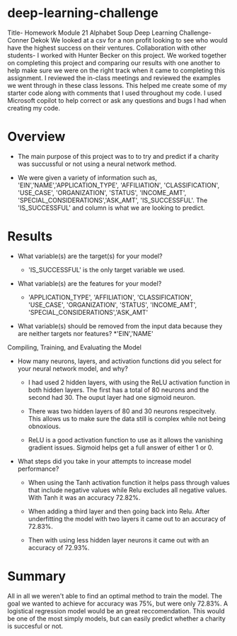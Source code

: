 # deep-learning-challenge

Title- Homework Module 21 Alphabet Soup Deep Learning Challenge- Conner Dekok
We looked at a csv for a non profit looking to see who would have the highest success on their ventures. 
Collaboration with other students- I worked with Hunter Becker on this project.  We worked together on completing this project and comparing our results with one another to help make sure we were on the right track when it came to completing this assignment. 
I reviewed the in-class meetings and reviewed the examples we went through in these class lessons. This helped me create some of my starter code along with comments that I used throughout my code. 
I used Microsoft copilot to help correct or ask any questions and bugs I had when creating my code. 


# Overview

* The main purpose of this project was to to try and predict if a charity was succussful or not using a neural network method. 

* We were given a variety of information such as, 'EIN','NAME','APPLICATION_TYPE', 'AFFILIATION', 'CLASSIFICATION', 'USE_CASE', 'ORGANIZATION', 'STATUS', 'INCOME_AMT', 'SPECIAL_CONSIDERATIONS','ASK_AMT', 'IS_SUCCESSFUL'. The 'IS_SUCCESSFUL' and column is what we are looking to predict.

# Results 

* What variable(s) are the target(s) for your model?
    * 'IS_SUCCESSFUL' is the only target variable we used.

* What variable(s) are the features for your model?
    * 'APPLICATION_TYPE', 'AFFILIATION', 'CLASSIFICATION', 'USE_CASE', 'ORGANIZATION', 'STATUS', 'INCOME_AMT', 'SPECIAL_CONSIDERATIONS','ASK_AMT'

* What variable(s) should be removed from the input data because they are neither targets nor features?
    *'EIN','NAME'

Compiling, Training, and Evaluating the Model

* How many neurons, layers, and activation functions did you select for your neural network model, and why?
    * I had used 2 hidden layers, with using the ReLU activation function in both hidden layers.  The first has a total of 80 neurons and the second had 30. The ouput layer had one sigmoid neuron. 

    * There was two hidden layers of 80 and 30 neurons respecitvely. This allows us to make sure the data still is complex while not being obnoxious. 

    * ReLU is a good activation function to use as it allows the vanishing gradient issues. Sigmoid helps get a full answer of either 1 or 0.  

* What steps did you take in your attempts to increase model performance?

    * When using the Tanh activation function it helps pass through values that include negative values while Relu excludes all negative values.  With Tanh it was an accuracy 72.82%.




    * When adding a third layer and then going back into Relu.  After underfitting the model with two layers it came out to an accuracy of 72.83%.




    *  Then with using less hidden layer neurons it came out with an accuracy of 72.93%.





# Summary
All in all we weren't able to find an optimal method to train the model.  The goal we wanted to achieve for accuracy was 75%, but were only 72.83%.  A logistical regression model would be an great reccomendation.  This would be one of the most simply models, but can easily predict whether a charity is succesful or not. 














